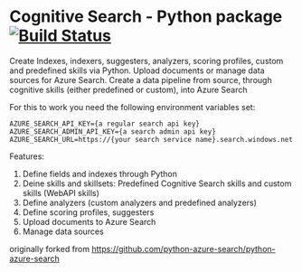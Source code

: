 # Cognitive Search - Python package [![Build Status](https://dev.azure.com/csedevil/Azure%20search%20pyhton/_apis/build/status/python-cognitive-search.azuresearch?branchName=master)](https://dev.azure.com/csedevil/Azure%20search%20pyhton/_build/latest?definitionId=68?branchName=master)
Create Indexes, indexers, suggesters, analyzers, scoring profiles, custom and predefined skills via Python.
Upload documents or manage data sources for Azure Search.
Create a data pipeline from source, through cognitive skills (either predefined or custom), into Azure Search 


For this to work you need the following environment variables set:

    AZURE_SEARCH_API_KEY={a regular search api key}
    AZURE_SEARCH_ADMIN_API_KEY={a search admin api key}
    AZURE_SEARCH_URL=https://{your search service name}.search.windows.net

Features:
1. Define fields and indexes through Python
2. Deine skills and skillsets: Predefined Cognitive Search skills and custom skills (WebAPI skills)
3. Define analyzers (custom analyzers and predefined analyzers)
4. Define scoring profiles, suggesters
5. Upload documents to Azure Search 
6. Manage data sources



originally forked from https://github.com/python-azure-search/python-azure-search

